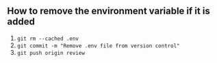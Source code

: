 ## How to remove the environment variable if it is added
1. `git rm --cached .env`
2. `git commit -m "Remove .env file from version control"`
3. `git push origin review`
